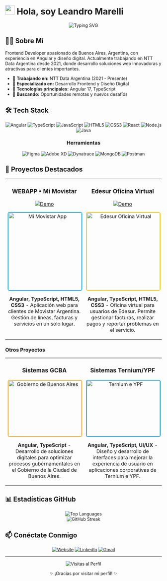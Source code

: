 # <img src="https://media.giphy.com/media/hvRJCLFzcasrR4ia7z/giphy.gif" width="30px"> Hola, soy Leandro Marelli

<div align="center">
  <img src="https://readme-typing-svg.herokuapp.com?font=Fira+Code&pause=1000&color=0969DA&center=true&vCenter=true&width=435&lines=Frontend+Developer;Angular+Specialist;Digital+Design+Enthusiast" alt="Typing SVG" />
</div>

## 👨‍💻 Sobre Mí

Frontend Developer apasionado de Buenos Aires, Argentina, con experiencia en Angular y diseño digital. Actualmente trabajando en NTT Data Argentina desde 2021, donde desarrollo soluciones web innovadoras y atractivas para clientes importantes.

- 💼 **Trabajando en:** NTT Data Argentina (2021 - Presente)
- 🔭 **Especializado en:** Desarrollo Frontend y Diseño Digital
- 🚀 **Tecnologías principales:** Angular 17, TypeScript
- 🌱 **Buscando:** Oportunidades remotas y nuevos desafíos

## 🛠️ Tech Stack

<div align="center">
  
  ![Angular](https://img.shields.io/badge/-Angular-DD0031?style=for-the-badge&logo=angular&logoColor=white)
  ![TypeScript](https://img.shields.io/badge/-TypeScript-3178C6?style=for-the-badge&logo=typescript&logoColor=white)
  ![JavaScript](https://img.shields.io/badge/-JavaScript-F7DF1E?style=for-the-badge&logo=javascript&logoColor=black)
  ![HTML5](https://img.shields.io/badge/-HTML5-E34F26?style=for-the-badge&logo=html5&logoColor=white)
  ![CSS3](https://img.shields.io/badge/-CSS3-1572B6?style=for-the-badge&logo=css3&logoColor=white)
  ![React](https://img.shields.io/badge/-React-61DAFB?style=for-the-badge&logo=react&logoColor=black)
  ![Node.js](https://img.shields.io/badge/-Node.js-339933?style=for-the-badge&logo=nodedotjs&logoColor=white)
  ![Java](https://img.shields.io/badge/-Java-007396?style=for-the-badge&logo=java&logoColor=white)
  
  ### Herramientas
  
  ![Figma](https://img.shields.io/badge/-Figma-F24E1E?style=for-the-badge&logo=figma&logoColor=white)
  ![Adobe XD](https://img.shields.io/badge/-Adobe%20XD-FF61F6?style=for-the-badge&logo=adobexd&logoColor=white)
  ![Dynatrace](https://img.shields.io/badge/-Dynatrace-1496FF?style=for-the-badge&logo=dynatrace&logoColor=white)
  ![MongoDB](https://img.shields.io/badge/-MongoDB-47A248?style=for-the-badge&logo=mongodb&logoColor=white)
  ![Postman](https://img.shields.io/badge/-Postman-FF6C37?style=for-the-badge&logo=postman&logoColor=white)
</div>

## 🚀 Proyectos Destacados

<table>
  <tr>
    <td width="50%" valign="top">
      <h3 align="center">WEBAPP • Mi Movistar</h3>
      <div align="center">
        <a href="https://app.movistar.com.ar/home" target="_blank">
          <img src="https://img.shields.io/badge/Ver%20Demo-00A9E0?style=for-the-badge&logo=movistar&logoColor=white" alt="Demo"/>
        </a>
        <p>
          <a href="https://app.movistar.com.ar/home" target="_blank">
            <img src="/api/placeholder/400/250" alt="Mi Movistar App" style="height: 250px; width: 100%; object-fit: cover; border-radius: 6px; border: 2px solid #00A9E0;"/>
          </a>
        </p>
        <p><strong>Angular, TypeScript, HTML5, CSS3</strong> - Aplicación web para clientes de Movistar Argentina. Gestión de líneas, facturas y servicios en un solo lugar.</p>
      </div>
    </td>
    <td width="50%" valign="top">
      <h3 align="center">Edesur Oficina Virtual</h3>
      <div align="center">
        <a href="https://ov.edesur.com.ar/login" target="_blank">
          <img src="https://img.shields.io/badge/Ver%20Demo-FFD100?style=for-the-badge&logo=power&logoColor=black" alt="Demo"/>
        </a>
        <p>
          <a href="https://ov.edesur.com.ar/login" target="_blank">
            <img src="/api/placeholder/400/250" alt="Edesur Oficina Virtual" style="height: 250px; width: 100%; object-fit: cover; border-radius: 6px; border: 2px solid #FFD100;"/>
          </a>
        </p>
        <p><strong>Angular, TypeScript, HTML5, CSS3</strong> - Oficina virtual para usuarios de Edesur. Permite gestionar facturas, realizar pagos y reportar problemas en el servicio.</p>
      </div>
    </td>
  </tr>
</table>

### Otros Proyectos
<table>
  <tr>
    <td width="50%" valign="top">
      <h3 align="center">Sistemas GCBA</h3>
      <div align="center">
        <p>
          <img src="/api/placeholder/400/180" alt="Gobierno de Buenos Aires" style="height: 180px; width: 100%; object-fit: cover; border-radius: 6px; border: 2px solid #F3B229;"/>
        </p>
        <p><strong>Angular, TypeScript</strong> - Desarrollo de soluciones digitales para optimizar procesos gubernamentales en el Gobierno de la Ciudad de Buenos Aires.</p>
      </div>
    </td>
    <td width="50%" valign="top">
      <h3 align="center">Sistemas Ternium/YPF</h3>
      <div align="center">
        <p>
          <img src="/api/placeholder/400/180" alt="Ternium e YPF" style="height: 180px; width: 100%; object-fit: cover; border-radius: 6px; border: 2px solid #009EE0;"/>
        </p>
        <p><strong>Angular, TypeScript, UI/UX</strong> - Diseño y desarrollo de interfaces para mejorar la experiencia de usuario en aplicaciones corporativas de Ternium e YPF.</p>
      </div>
    </td>
  </tr>
</table>

## 📊 Estadísticas GitHub

<div align="center">
  <img src="https://github-readme-stats.vercel.app/api/top-langs/?username=leanmarelli&layout=compact&theme=tokyonight" alt="Top Languages" />
</div>

<div align="center">
  <img src="https://github-readme-streak-stats.herokuapp.com/?user=leanmarelli&theme=tokyonight" alt="GitHub Streak" />
</div>

## 📫 Conéctate Conmigo

<div align="center">
  
  [![Website](https://img.shields.io/badge/-Website-000000?style=for-the-badge&logo=About.me&logoColor=white)](https://www.leandro-marelli.com)
  [![LinkedIn](https://img.shields.io/badge/-LinkedIn-0077B5?style=for-the-badge&logo=linkedin&logoColor=white)](https://www.linkedin.com/in/leandromarelli/)
  [![Gmail](https://img.shields.io/badge/-Gmail-D14836?style=for-the-badge&logo=gmail&logoColor=white)](mailto:marellilean@gmail.com)
  
</div>

---

<div align="center">
  <img src="https://komarev.com/ghpvc/?username=leanmarelli&color=blue&style=flat-square&label=Visitas+al+Perfil" alt="Visitas al Perfil" />
</div>

<div align="center">
  
  ✨ ¡Gracias por visitar mi perfil! ✨
  
</div>

<!---
leanmarelli/leanmarelli is a ✨ special ✨ repository because its `README.md` (this file) appears on your GitHub profile.
You can click the Preview link to take a look at your changes.
--->
